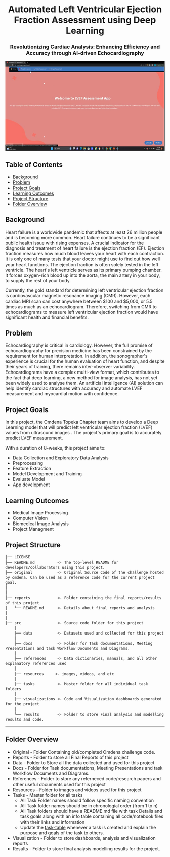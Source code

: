 <h1 align="center">Automated Left Ventricular Ejection Fraction Assessment using Deep Learning</h1>
<h3 align="center">Revolutionizing Cardiac Analysis: Enhancing Efficiency and Accuracy through AI-driven Echocardiography</h3>


![Description of Image](https://github.com/OmdenaAI/topeka-chapter-ejection-fraction/blob/main/src/resources/LEVF-app.png)



<h2>Table of Contents</h2>

<ul>
  <li><a href="#background">Background</a></li>
  <li><a href="#problem">Problem</a></li>
  <li><a href="#project-goals">Project Goals</a></li>
  <li><a href="#learning-outcomes">Learning Outcomes</a></li>
  <li><a href="#project-structure">Project Structure</a></li>
  <li><a href="#folder-overview">Folder Overview</a></li>
</ul>


<h2 id="background">Background</h2>

Heart failure is a worldwide pandemic that affects at least 26 million people and is becoming more common. Heart failure continues to be a significant public health issue with rising expenses. A crucial indicator for the diagnosis and treatment of heart failure is the ejection fraction (EF). Ejection fraction measures how much blood leaves your heart with each contraction. It is only one of many tests that your doctor might use to find out how well your heart functions. The ejection fraction is often solely tested in the left ventricle. The heart's left ventricle serves as its primary pumping chamber. It forces oxygen-rich blood up into the aorta, the main artery in your body, to supply the rest of your body. 

Currently, the gold standard for determining left ventricular ejection fraction is cardiovascular magnetic resonance imaging (CMR). However, each cardiac MRI scan can cost anywhere between $100 and $5,000, or 5.5 times as much as an echocardiogram. Therefore, switching from CMR to echocardiograms to measure left ventricular ejection fraction would have significant health and financial benefits.

<h2 id="problem">Problem</h2>

Echocardiography is critical in cardiology. However, the full promise of echocardiography for precision medicine has been constrained by the requirement for human interpretation. In addition, the sonographer's experience is crucial for the human evaluation of heart function, and despite their years of training, there remains inter-observer variability. Echocardiograms have a complex multi-view format, which contributes to the fact that deep learning, a new method for image analysis, has not yet been widely used to analyse them.  An artificial intelligence (AI) solution can help identify cardiac structures with accuracy and automate LVEF measurement and myocardial motion with confidence.

<h2 id="project-goals">Project Goals</h2>
In this project, the Omdena Topeka Chapter  team aims to develop a Deep Learning model that will predict left ventricular ejection fraction (LVEF) values from ultrasound images . The project's primary goal is to accurately predict LVEF measurement.

With a duration of 8-weeks, this project aims to:

* Data Collection and Exploratory Data Analysis
* Preprocessing 
* Feature Extraction
* Model Development and Training
* Evaluate Model
* App development

<h2 id="learning-outcomes">Learning Outcomes</h2>

* Medical Image Processing
* Computer Vision
* Biomedical Image Analysis
* Project Managment
           

<h2 id="project-structure">Project Structure</h2>

    ├── LICENSE
    ├── README.md          <- The top-level README for developers/collaborators using this project.
    ├── original           <- Original Source Code of the challenge hosted by omdena. Can be used as a reference code for the current project goal.
    │ 
    │
    ├── reports            <- Folder containing the final reports/results of this project
    │   └── README.md      <- Details about final reports and analysis
    │ 
    │   
    ├── src                <- Source code folder for this project
        │
        ├── data           <- Datasets used and collected for this project
        │   
        ├── docs           <- Folder for Task documentations, Meeting Presentations and task Workflow Documents and Diagrams.
        │
        ├── references     <- Data dictionaries, manuals, and all other explanatory references used 
        │
        ├── resources     <- images, videos, and etc
        │
        ├── tasks          <- Master folder for all individual task folders
        │
        ├── visualizations <- Code and Visualization dashboards generated for the project
        │
        └── results        <- Folder to store Final analysis and modelling results and code.
--------

<h2 id="folder-overview">Folder Overview</h2>

- Original          - Folder Containing old/completed Omdena challenge code.
- Reports           - Folder to store all Final Reports of this project
- Data              - Folder to Store all the data collected and used for this project 
- Docs              - Folder for Task documentations, Meeting Presentations and task Workflow Documents and Diagrams.
- References        - Folder to store any referneced code/research papers and other useful documents used for this project
- Resources         - Folder to images and videos used for this project
- Tasks             - Master folder for all tasks
  - All Task Folder names should follow specific naming convention
  - All Task folder names should be in chronologial order (from 1 to n)
  - All Task folders should have a README.md file with task Details and task goals along with an info table containing all code/notebook files with their links and information
  - Update the [task-table](./src/tasks/README.md#task-table) whenever a task is created and explain the purpose and goals of the task to others.
- Visualization     - Folder to store dashboards, analysis and visualization reports
- Results           - Folder to store final analysis modelling results for the project.


